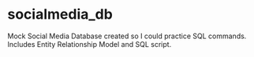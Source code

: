 # socialmedia_db
Mock Social Media Database created so I could practice SQL commands. Includes Entity Relationship Model and SQL script.
